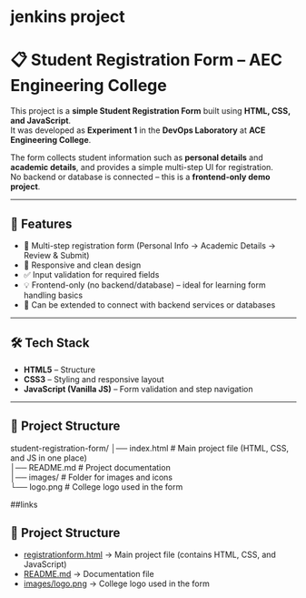 # jenkins project

# 📋 Student Registration Form – AEC Engineering College  

This project is a **simple Student Registration Form** built using **HTML, CSS, and JavaScript**.  
It was developed as **Experiment 1** in the **DevOps Laboratory** at **ACE Engineering College**.  

The form collects student information such as **personal details** and **academic details**, and provides a simple multi-step UI for registration.  
No backend or database is connected – this is a **frontend-only demo project**.

---

## 🚀 Features  
- 📝 Multi-step registration form (Personal Info → Academic Details → Review & Submit)  
- 🎨 Responsive and clean design  
- ✅ Input validation for required fields  
- 💡 Frontend-only (no backend/database) – ideal for learning form handling basics  
- 🔄 Can be extended to connect with backend services or databases  

---

## 🛠️ Tech Stack  
- **HTML5** – Structure  
- **CSS3** – Styling and responsive layout  
- **JavaScript (Vanilla JS)** – Form validation and step navigation  

---

## 📂 Project Structure  

student-registration-form/
│── index.html        # Main project file (HTML, CSS, and JS in one place)  
│── README.md         # Project documentation  
│── images/           # Folder for images and icons  
    └── logo.png      # College logo used in the form  


##links 
## 📂 Project Structure  

- [registrationform.html](./registrationform.html) → Main project file (contains HTML, CSS, and JavaScript)  
- [README.md](./README.md) → Documentation file  
- [images/logo.png](./images/logo.png) → College logo used in the form  
 


